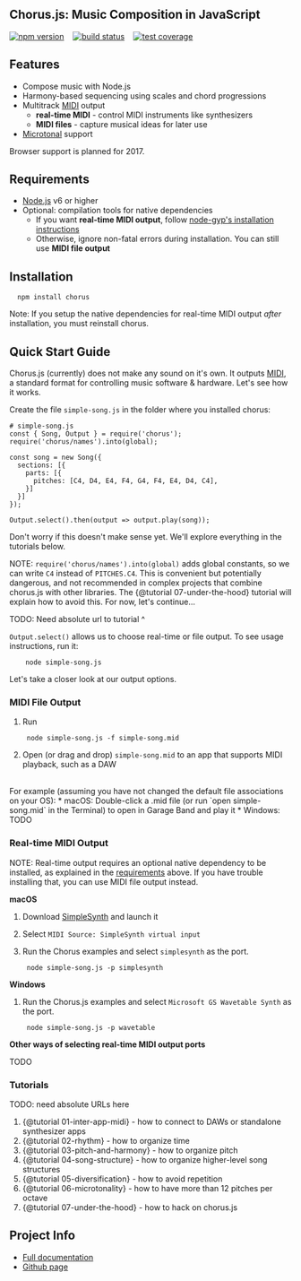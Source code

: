 ## Chorus.js: Music Composition in JavaScript

[![npm version](https://badge.fury.io/js/chorus.svg)](https://npmjs.org/package/chorus)&nbsp;&nbsp;&nbsp;
[![build status](https://travis-ci.org/adamjmurray/chorus.js.svg?branch=master)](https://travis-ci.org/adamjmurray/chorus.js)&nbsp;&nbsp;&nbsp;
[![test coverage](https://coveralls.io/repos/github/adamjmurray/chorus.js/badge.svg?branch=master)](https://coveralls.io/github/adamjmurray/chorus.js?branch=master)


## Features

- Compose music with Node.js
- Harmony-based sequencing using scales and chord progressions
- Multitrack [MIDI](http://www.instructables.com/id/What-is-MIDI/) output
  - **real-time MIDI** - control MIDI instruments like synthesizers
  - **MIDI files** - capture musical ideas for later use
- [Microtonal](https://en.wikipedia.org/wiki/Microtonal_music) support

Browser support is planned for 2017.


<a name="requirements"></a>
## Requirements

- [Node.js](https://nodejs.org) v6 or higher
- Optional: compilation tools for native dependencies
  - If you want **real-time MIDI output**, follow [node-gyp's installation instructions](https://github.com/nodejs/node-gyp#installation) 
  - Otherwise, ignore non-fatal errors during installation. You can still use **MIDI file output**

## Installation

      npm install chorus

Note: If you setup the native dependencies for real-time MIDI output *after* installation, 
you must reinstall chorus.


## Quick Start Guide

Chorus.js (currently) does not make any sound on it's own. It outputs [MIDI](http://www.instructables.com/id/What-is-MIDI/),
a standard format for controlling music software & hardware. Let's see how it works.

Create the file `simple-song.js` in the folder where you installed chorus:

```
# simple-song.js
const { Song, Output } = require('chorus');
require('chorus/names').into(global);

const song = new Song({
  sections: [{
    parts: [{
      pitches: [C4, D4, E4, F4, G4, F4, E4, D4, C4],
    }]
  }]
});

Output.select().then(output => output.play(song));

```

Don't worry if this doesn't make sense yet. We'll explore everything in the tutorials below.

NOTE: `require('chorus/names').into(global)` adds global constants, 
so we can write `C4` instead of `PITCHES.C4`. This is convenient but potentially dangerous, and not recommended in 
complex projects that combine chorus.js with other libraries. 
The {@tutorial 07-under-the-hood} tutorial will explain how to avoid this. For now, let's continue...
  
TODO: Need absolute url to tutorial ^  

`Output.select()` allows us to choose real-time or file output. 
To see usage instructions, run it:

        node simple-song.js
        
Let's take a closer look at our output options.       


### MIDI File Output

1. Run

        node simple-song.js -f simple-song.mid
        
2. Open (or drag and drop) `simple-song.mid` to an app that supports MIDI playback, such as a DAW        

<br>
For example (assuming you have not changed the default file associations on your OS):
* macOS: Double-click a .mid file (or run `open simple-song.mid` in the Terminal) to open in Garage Band and play it
* Windows: TODO


### Real-time MIDI Output

NOTE: Real-time output requires an optional native dependency to be installed, as explained in the [requirements](#requirements)
above. If you have trouble installing that, you can use MIDI file output instead. 

**macOS**

1. Download [SimpleSynth](http://notahat.com/simplesynth/) and launch it
2. Select `MIDI Source: SimpleSynth virtual input` 
3. Run the Chorus examples and select `simplesynth` as the port.

        node simple-song.js -p simplesynth


**Windows**

1. Run the Chorus.js examples and select `Microsoft GS Wavetable Synth` as the port.
 
        node simple-song.js -p wavetable

**Other ways of selecting real-time MIDI output ports**

TODO


<a name="tutorials"></a>
### Tutorials

TODO: need absolute URLs here

1. {@tutorial 01-inter-app-midi} - how to connect to DAWs or standalone synthesizer apps
2. {@tutorial 02-rhythm} - how to organize time
3. {@tutorial 03-pitch-and-harmony} - how to organize pitch
4. {@tutorial 04-song-structure} - how to organize higher-level song structures
5. {@tutorial 05-diversification} - how to avoid repetition
6. {@tutorial 06-microtonality} - how to have more than 12 pitches per octave
7. {@tutorial 07-under-the-hood} - how to hack on chorus.js


## Project Info

- [Full documentation](https://adamjmurray.github.io/chorus.js/)
- [Github page](https://github.com/adamjmurray/chorus.js/)
